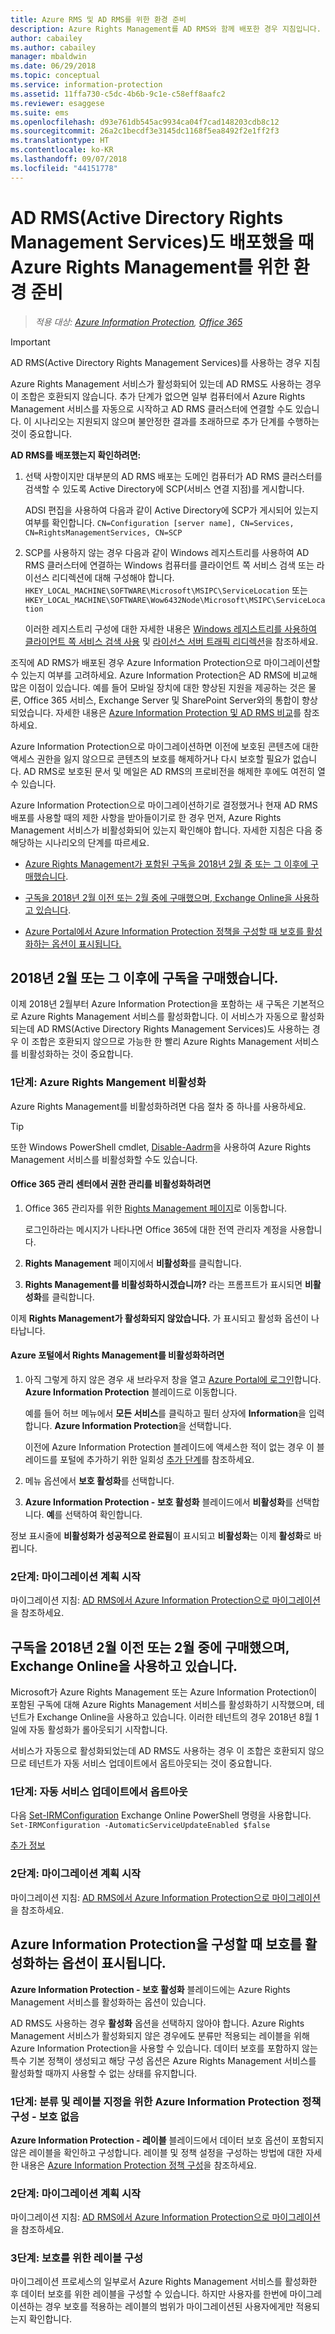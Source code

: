 ```yaml
---
title: Azure RMS 및 AD RMS를 위한 환경 준비
description: Azure Rights Management를 AD RMS와 함께 배포한 경우 지침입니다.
author: cabailey
ms.author: cabailey
manager: mbaldwin
ms.date: 06/29/2018
ms.topic: conceptual
ms.service: information-protection
ms.assetid: 11ffa730-c5dc-4b6b-9c1e-c58eff8aafc2
ms.reviewer: esaggese
ms.suite: ems
ms.openlocfilehash: d93e761db545ac9934ca04f7cad148203cdb8c12
ms.sourcegitcommit: 26a2c1becdf3e3145dc1168f5ea8492f2e1ff2f3
ms.translationtype: HT
ms.contentlocale: ko-KR
ms.lasthandoff: 09/07/2018
ms.locfileid: "44151778"
---
```

# <a name="preparing-the-environment-for-azure-rights-management-when-you-also-have-active-directory-rights-management-services-ad-rms"></a>AD RMS(Active Directory Rights Management Services)도 배포했을 때 Azure Rights Management를 위한 환경 준비

>*적용 대상: [Azure Information Protection](https://azure.microsoft.com/pricing/details/information-protection), [Office 365](http://download.microsoft.com/download/E/C/F/ECF42E71-4EC0-48FF-AA00-577AC14D5B5C/Azure_Information_Protection_licensing_datasheet_EN-US.pdf)*

> [!IMPORTANT]
> AD RMS(Active Directory Rights Management Services)를 사용하는 경우 지침

Azure Rights Management 서비스가 활성화되어 있는데 AD RMS도 사용하는 경우 이 조합은 호환되지 않습니다. 추가 단계가 없으면 일부 컴퓨터에서 Azure Rights Management 서비스를 자동으로 시작하고 AD RMS 클러스터에 연결할 수도 있습니다. 이 시나리오는 지원되지 않으며 불안정한 결과를 초래하므로 추가 단계를 수행하는 것이 중요합니다. 

**AD RMS를 배포했는지 확인하려면:**

1. 선택 사항이지만 대부분의 AD RMS 배포는 도메인 컴퓨터가 AD RMS 클러스터를 검색할 수 있도록 Active Directory에 SCP(서비스 연결 지점)를 게시합니다. 
    
    ADSI 편집을 사용하여 다음과 같이 Active Directory에 SCP가 게시되어 있는지 여부를 확인합니다. `CN=Configuration [server name], CN=Services, CN=RightsManagementServices, CN=SCP`

2. SCP를 사용하지 않는 경우 다음과 같이 Windows 레지스트리를 사용하여 AD RMS 클러스터에 연결하는 Windows 컴퓨터를 클라이언트 쪽 서비스 검색 또는 라이선스 리디렉션에 대해 구성해야 합니다. `HKEY_LOCAL_MACHINE\SOFTWARE\Microsoft\MSIPC\ServiceLocation` 또는 `HKEY_LOCAL_MACHINE\SOFTWARE\Wow6432Node\Microsoft\MSIPC\ServiceLocation`
    
    이러한 레지스트리 구성에 대한 자세한 내용은 [Windows 레지스트리를 사용하여 클라이언트 쪽 서비스 검색 사용](./rms-client/client-deployment-notes.md#enabling-client-side-service-discovery-by-using-the-windows-registry) 및 [라이선스 서버 트래픽 리디렉션](./rms-client/client-deployment-notes.md#redirecting-licensing-server-traffic)을 참조하세요.   

조직에 AD RMS가 배포된 경우 Azure Information Protection으로 마이그레이션할 수 있는지 여부를 고려하세요. Azure Information Protection은 AD RMS에 비교해 많은 이점이 있습니다. 예를 들어 모바일 장치에 대한 향상된 지원을 제공하는 것은 물론, Office 365 서비스, Exchange Server 및 SharePoint Server와의 통합이 향상되었습니다. 자세한 내용은 [Azure Information Protection 및 AD RMS 비교](compare-on-premise.md)를 참조하세요.

Azure Information Protection으로 마이그레이션하면 이전에 보호된 콘텐츠에 대한 액세스 권한을 잃지 않으므로 콘텐츠의 보호를 해제하거나 다시 보호할 필요가 없습니다. AD RMS로 보호된 문서 및 메일은 AD RMS의 프로비전을 해제한 후에도 여전히 열 수 있습니다.

Azure Information Protection으로 마이그레이션하기로 결정했거나 현재 AD RMS 배포를 사용할 때의 제한 사항을 받아들이기로 한 경우 먼저, Azure Rights Management 서비스가 비활성화되어 있는지 확인해야 합니다. 자세한 지침은 다음 중 해당하는 시나리오의 단계를 따르세요.

- [Azure Rights Management가 포함된 구독을 2018년 2월 중 또는 그 이후에 구매했습니다](#your-subscription-was-purchased-during-or-after-february-2018).

- [구독을 2018년 2월 이전 또는 2월 중에 구매했으며, Exchange Online을 사용하고 있습니다](#your-subscription-was-purchased-before-or-during-february-2018-and-you-have-exchange-online).

- [Azure Portal에서 Azure Information Protection 정책을 구성할 때 보호를 활성화하는 옵션이 표시됩니다.](#you-see-an-option-to-activate-protection-when-you-configure-azure-information-protection)


## <a name="your-subscription-was-purchased-during-or-after-february-2018"></a>2018년 2월 또는 그 이후에 구독을 구매했습니다.

이제 2018년 2월부터 Azure Information Protection을 포함하는 새 구독은 기본적으로 Azure Rights Management 서비스를 활성화합니다. 이 서비스가 자동으로 활성화되는데 AD RMS(Active Directory Rights Management Services)도 사용하는 경우 이 조합은 호환되지 않으므로 가능한 한 빨리 Azure Rights Management 서비스를 비활성화하는 것이 중요합니다. 

### <a name="step-1-deactivate-azure-rights-management"></a>1단계: Azure Rights Mangement 비활성화
Azure Rights Management를 비활성화하려면 다음 절차 중 하나를 사용하세요.

> [!TIP]
> 또한 Windows PowerShell cmdlet, [Disable-Aadrm](/powershell/module/aadrm/disable-aadrm)을 사용하여 Azure Rights Management 서비스를 비활성화할 수도 있습니다.

#### <a name="to-deactivate-rights-management-from-the-office-365-admin-center"></a>Office 365 관리 센터에서 권한 관리를 비활성화하려면

1. Office 365 관리자를 위한 [Rights Management 페이지](https://account.activedirectory.windowsazure.com/RmsOnline/Manage.aspx)로 이동합니다.
    
    로그인하라는 메시지가 나타나면 Office 365에 대한 전역 관리자 계정을 사용합니다.

2. **Rights Management** 페이지에서 **비활성화**를 클릭합니다.

3.  **Rights Management를 비활성화하시겠습니까?** 라는 프롬프트가 표시되면 **비활성화**를 클릭합니다.

이제 **Rights Management가 활성화되지 않았습니다.** 가 표시되고 활성화 옵션이 나타납니다.

#### <a name="to-deactivate-rights-management-from-the-azure-portal"></a>Azure 포털에서 Rights Management를 비활성화하려면

1. 아직 그렇게 하지 않은 경우 새 브라우저 창을 열고 [Azure Portal에 로그인](configure-policy.md#signing-in-to-the-azure-portal)합니다. **Azure Information Protection** 블레이드로 이동합니다.
    
    예를 들어 허브 메뉴에서 **모든 서비스**를 클릭하고 필터 상자에 **Information**을 입력합니다. **Azure Information Protection**을 선택합니다.
    
    이전에 Azure Information Protection 블레이드에 액세스한 적이 없는 경우 이 블레이드를 포털에 추가하기 위한 일회성 [추가 단계](configure-policy.md#to-access-the-azure-information-protection-blade-for-the-first-time)를 참조하세요.

2. 메뉴 옵션에서 **보호 활성화**를 선택합니다. 

3.  **Azure Information Protection - 보호 활성화** 블레이드에서 **비활성화**를 선택합니다. **예**를 선택하여 확인합니다.

정보 표시줄에 **비활성화가 성공적으로 완료됨**이 표시되고 **비활성화**는 이제 **활성화**로 바뀝니다. 

### <a name="step-2-start-planning-for-migration"></a>2단계: 마이그레이션 계획 시작

마이그레이션 지침: [AD RMS에서 Azure Information Protection으로 마이그레이션](migrate-from-ad-rms-to-azure-rms.md)을 참조하세요.


## <a name="your-subscription-was-purchased-before-or-during-february-2018-and-you-have-exchange-online"></a>구독을 2018년 2월 이전 또는 2월 중에 구매했으며, Exchange Online을 사용하고 있습니다.

Microsoft가 Azure Rights Management 또는 Azure Information Protection이 포함된 구독에 대해 Azure Rights Management 서비스를 활성화하기 시작했으며, 테넌트가 Exchange Online을 사용하고 있습니다. 이러한 테넌트의 경우 2018년 8월 1일에 자동 활성화가 롤아웃되기 시작합니다.

서비스가 자동으로 활성화되었는데 AD RMS도 사용하는 경우 이 조합은 호환되지 않으므로 테넌트가 자동 서비스 업데이트에서 옵트아웃되는 것이 중요합니다. 

### <a name="step-1-opt-out-from-the-automatic-service-update"></a>1단계: 자동 서비스 업데이트에서 옵트아웃

다음 [Set-IRMConfiguration](/powershell/module/exchange/encryption-and-certificates/set-irmconfiguration) Exchange Online PowerShell 명령을 사용합니다. `Set-IRMConfiguration -AutomaticServiceUpdateEnabled $false`

[추가 정보](https://support.office.com/article/protection-features-in-azure-information-protection-rolling-out-to-existing-office-365-tenants-7ad6f58e-65d7-4c82-8e65-0b773666634d) 

### <a name="step-2-start-planning-for-migration"></a>2단계: 마이그레이션 계획 시작

마이그레이션 지침: [AD RMS에서 Azure Information Protection으로 마이그레이션](migrate-from-ad-rms-to-azure-rms.md)을 참조하세요.


## <a name="you-see-an-option-to-activate-protection-when-you-configure-azure-information-protection"></a>Azure Information Protection을 구성할 때 보호를 활성화하는 옵션이 표시됩니다.

**Azure Information Protection - 보호 활성화** 블레이드에는 Azure Rights Management 서비스를 활성화하는 옵션이 있습니다.  

AD RMS도 사용하는 경우 **활성화** 옵션을 선택하지 않아야 합니다. Azure Rights Management 서비스가 활성화되지 않은 경우에도 분류만 적용되는 레이블을 위해 Azure Information Protection을 사용할 수 있습니다. 데이터 보호를 포함하지 않는 특수 기본 정책이 생성되고 해당 구성 옵션은 Azure Rights Management 서비스를 활성화할 때까지 사용할 수 없는 상태를 유지합니다.

### <a name="step-1-configure-your-azure-information-protection-policy-for-classification-and-labeling---without-protection"></a>1단계: 분류 및 레이블 지정을 위한 Azure Information Protection 정책 구성 - 보호 없음

**Azure Information Protection - 레이블** 블레이드에서 데이터 보호 옵션이 포함되지 않은 레이블을 확인하고 구성합니다. 레이블 및 정책 설정을 구성하는 방법에 대한 자세한 내용은 [Azure Information Protection 정책 구성](configure-policy.md)을 참조하세요.

### <a name="step-2-start-planning-for-migration"></a>2단계: 마이그레이션 계획 시작

마이그레이션 지침: [AD RMS에서 Azure Information Protection으로 마이그레이션](migrate-from-ad-rms-to-azure-rms.md)을 참조하세요.

### <a name="step-3-configure-labels-for-protection"></a>3단계: 보호를 위한 레이블 구성

마이그레이션 프로세스의 일부로서 Azure Rights Management 서비스를 활성화한 후 데이터 보호를 위한 레이블을 구성할 수 있습니다. 하지만 사용자를 한번에 마이그레이션하는 경우 보호를 적용하는 레이블의 범위가 마이그레이션된 사용자에게만 적용되는지 확인합니다.


